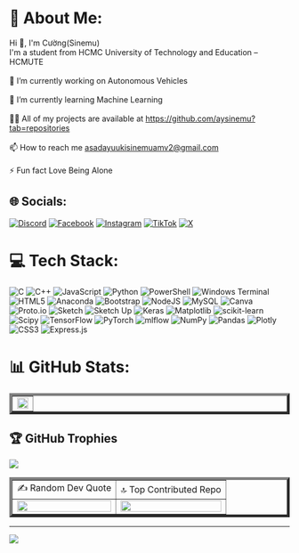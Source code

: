 # 💫 About Me:
Hi 👋, I'm Cường(Sinemu)<br>I'm a student from HCMC University of Technology and Education – HCMUTE<br><br>🔭 I’m currently working on Autonomous Vehicles<br><br>🌱 I’m currently learning Machine Learning<br><br>👨‍💻 All of my projects are available at https://github.com/aysinemu?tab=repositories<br><br>📫 How to reach me asadayuukisinemuamv2@gmail.com<br><br>⚡ Fun fact Love Being Alone


## 🌐 Socials:
[![Discord](https://img.shields.io/badge/Discord-%237289DA.svg?logo=discord&logoColor=white)](https://discord.gg/asadayuukisinemu) [![Facebook](https://img.shields.io/badge/Facebook-%231877F2.svg?logo=Facebook&logoColor=white)](https://facebook.com/yuukisinemu.asada) [![Instagram](https://img.shields.io/badge/Instagram-%23E4405F.svg?logo=Instagram&logoColor=white)](https://instagram.com/aysinemu) [![TikTok](https://img.shields.io/badge/TikTok-%23000000.svg?logo=TikTok&logoColor=white)](https://tiktok.com/@sinemutv) [![X](https://img.shields.io/badge/X-black.svg?logo=X&logoColor=white)](https://x.com/asinemu) 

# 💻 Tech Stack:
![C](https://img.shields.io/badge/c-%2300599C.svg?style=for-the-badge&logo=c&logoColor=white) ![C++](https://img.shields.io/badge/c++-%2300599C.svg?style=for-the-badge&logo=c%2B%2B&logoColor=white) ![JavaScript](https://img.shields.io/badge/javascript-%23323330.svg?style=for-the-badge&logo=javascript&logoColor=%23F7DF1E) ![Python](https://img.shields.io/badge/python-3670A0?style=for-the-badge&logo=python&logoColor=ffdd54) ![PowerShell](https://img.shields.io/badge/PowerShell-%235391FE.svg?style=for-the-badge&logo=powershell&logoColor=white) ![Windows Terminal](https://img.shields.io/badge/Windows%20Terminal-%234D4D4D.svg?style=for-the-badge&logo=windows-terminal&logoColor=white) ![HTML5](https://img.shields.io/badge/html5-%23E34F26.svg?style=for-the-badge&logo=html5&logoColor=white) ![Anaconda](https://img.shields.io/badge/Anaconda-%2344A833.svg?style=for-the-badge&logo=anaconda&logoColor=white) ![Bootstrap](https://img.shields.io/badge/bootstrap-%238511FA.svg?style=for-the-badge&logo=bootstrap&logoColor=white) ![NodeJS](https://img.shields.io/badge/node.js-6DA55F?style=for-the-badge&logo=node.js&logoColor=white) ![MySQL](https://img.shields.io/badge/mysql-4479A1.svg?style=for-the-badge&logo=mysql&logoColor=white) ![Canva](https://img.shields.io/badge/Canva-%2300C4CC.svg?style=for-the-badge&logo=Canva&logoColor=white) ![Proto.io](https://img.shields.io/badge/Proto.io-161637?style=for-the-badge&logo=proto.io&logoColor=00e5ff) ![Sketch](https://img.shields.io/badge/Sketch-FFB387?style=for-the-badge&logo=sketch&logoColor=black) ![Sketch Up](https://img.shields.io/badge/SketchUp-005F9E?style=for-the-badge&logo=sketchup&logoColor=white) ![Keras](https://img.shields.io/badge/Keras-%23D00000.svg?style=for-the-badge&logo=Keras&logoColor=white) ![Matplotlib](https://img.shields.io/badge/Matplotlib-%23ffffff.svg?style=for-the-badge&logo=Matplotlib&logoColor=black) ![scikit-learn](https://img.shields.io/badge/scikit--learn-%23F7931E.svg?style=for-the-badge&logo=scikit-learn&logoColor=white) ![Scipy](https://img.shields.io/badge/SciPy-%230C55A5.svg?style=for-the-badge&logo=scipy&logoColor=%white) ![TensorFlow](https://img.shields.io/badge/TensorFlow-%23FF6F00.svg?style=for-the-badge&logo=TensorFlow&logoColor=white) ![PyTorch](https://img.shields.io/badge/PyTorch-%23EE4C2C.svg?style=for-the-badge&logo=PyTorch&logoColor=white) ![mlflow](https://img.shields.io/badge/mlflow-%23d9ead3.svg?style=for-the-badge&logo=numpy&logoColor=blue) ![NumPy](https://img.shields.io/badge/numpy-%23013243.svg?style=for-the-badge&logo=numpy&logoColor=white) ![Pandas](https://img.shields.io/badge/pandas-%23150458.svg?style=for-the-badge&logo=pandas&logoColor=white) ![Plotly](https://img.shields.io/badge/Plotly-%233F4F75.svg?style=for-the-badge&logo=plotly&logoColor=white) ![CSS3](https://img.shields.io/badge/css3-%231572B6.svg?style=for-the-badge&logo=css3&logoColor=white) ![Express.js](https://img.shields.io/badge/express.js-%23404d59.svg?style=for-the-badge&logo=express&logoColor=%2361DAFB)

# 📊 GitHub Stats:
<table border="5">
  <tr>
    <td><img width="100%" src="http://github-profile-summary-cards.vercel.app/api/cards/profile-details?username=aysinemu&theme=rose_pine"/></td>
  </tr>
</table>

## 🏆 GitHub Trophies
![](https://github-profile-trophy.vercel.app/?username=aysinemu&theme=dracula&no-frame=false&no-bg=true&margin-w=4)

<table border="5">
  <tr>
    <td>✍️ Random Dev Quote</td>
    <td>🔝 Top Contributed Repo</td>
  </tr>
  <tr>
    <td><img width="100%" src="https://quotes-github-readme.vercel.app/api?type=horizontal&theme=radical" /></td>
    <td><img width="100%" src="https://github-contributor-stats.vercel.app/api?username=aysinemu&limit=5&theme=rose&combine_all_yearly_contributions=true"/></td>
  </tr>
</table>

---
[![](https://visitcount.itsvg.in/api?id=aysinemu&icon=2&color=5)](https://visitcount.itsvg.in)

<!-- Proudly created with GPRM ( https://gprm.itsvg.in ) -->
